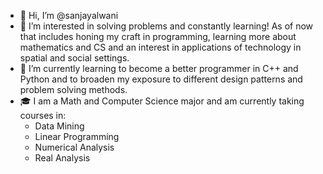 - 👋 Hi, I’m @sanjayalwani
- 👀 I’m interested in solving problems and constantly learning!
As of now that includes honing my craft in programming, learning more about mathematics and CS and an interest in applications of technology in spatial and social settings.
- 🌱 I’m currently learning to become a better programmer in C++ and Python and to broaden my exposure to different design patterns and problem solving methods.
- 🎓 I am a Math and Computer Science major and am currently taking courses in:
  - Data Mining
  - Linear Programming
  - Numerical Analysis
  - Real Analysis

<!---
sanjayalwani/sanjayalwani is a ✨ special ✨ repository because its `README.md` (this file) appears on your GitHub profile.
You can click the Preview link to take a look at your changes.
--->
